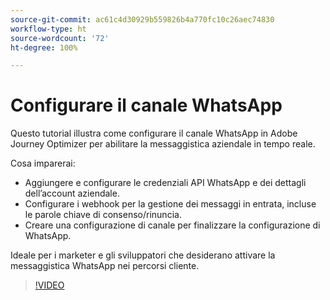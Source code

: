 ```yaml
---
source-git-commit: ac61c4d30929b559826b4a770fc10c26aec74830
workflow-type: ht
source-wordcount: '72'
ht-degree: 100%

---
```

# Configurare il canale WhatsApp

Questo tutorial illustra come configurare il canale WhatsApp in Adobe Journey Optimizer per abilitare la messaggistica aziendale in tempo reale.

Cosa imparerai:

* Aggiungere e configurare le credenziali API WhatsApp e dei dettagli dell’account aziendale.
* Configurare i webhook per la gestione dei messaggi in entrata, incluse le parole chiave di consenso/rinuncia.
* Creare una configurazione di canale per finalizzare la configurazione di WhatsApp.

Ideale per i marketer e gli sviluppatori che desiderano attivare la messaggistica WhatsApp nei percorsi cliente.

>[!VIDEO](https://video.tv.adobe.com/v/3470276/?learn=on&enablevpops&captions=ita)
